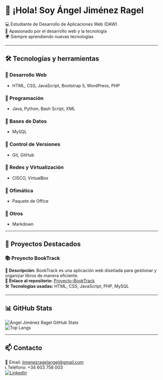 # 👋 ¡Hola! Soy Ángel Jiménez Ragel  

💻 Estudiante de Desarrollo de Aplicaciones Web (DAW)  
🚀 Apasionado por el desarrollo web y la tecnología  
🌍 Siempre aprendiendo nuevas tecnologías  

---

## 🛠️ Tecnologías y herramientas  
### 🔹 Desarrollo Web  
- HTML, CSS, JavaScript, Bootstrap 5, WordPress, PHP  

### 🔹 Programación  
- Java, Python, Bash Script, XML  

### 🔹 Bases de Datos  
- MySQL  

### 🔹 Control de Versiones  
- Git, GitHub  

### 🔹 Redes y Virtualización  
- CISCO, VirtualBox  

### 🔹 Ofimática  
- Paquete de Office  

### 🔹 Otros  
- Markdown  

---

## 📌 Proyectos Destacados  
### 📚 **Proyecto BookTrack**  
**📌 Descripción:** BookTrack es una aplicación web diseñada para gestionar y organizar libros de manera eficiente.  
🔗 **Enlace al repositorio:** [Proyecto-BookTrack](https://github.com/Proyecto-BookTrack/Proyecto-BookTrack)  
🛠 **Tecnologías usadas:** HTML, CSS, JavaScript, PHP, MySQL  

---

## 📊 GitHub Stats  
![Ángel Jiménez Ragel GitHub Stats](https://github-readme-stats.vercel.app/api?username=tuusuario&show_icons=true&theme=tokyonight)  
![Top Langs](https://github-readme-stats.vercel.app/api/top-langs/?username=tuusuario&layout=compact&theme=tokyonight)  

---

## 📫 Contacto  
📧 Email: [jimenezragelangel@gmail.com](mailto:jimenezragelangel@gmail.com)  
📞 Teléfono: +34 603 758 003  
[![LinkedIn](https://img.shields.io/badge/LinkedIn-AngelJimenezR-blue?style=flat&logo=linkedin)](https://www.linkedin.com/in/tuusuario)  
